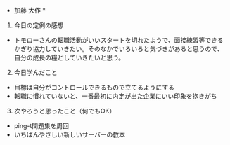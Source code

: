 * 加藤 大作 *

1. 今日の定例の感想
- トモローさんの転職活動がいいスタートを切れたようで、面接練習等できるかぎり協力していきたい。そのなかでいろいろと気づきがあると思うので、自分の成長の糧としていきたいと思う。

2. 今日学んだこと
- 目標は自分がコントロールできるもので立てるようにする
- 転職に慣れていないと、一番最初に内定が出た企業にいい印象を抱きがち

3. 次やろうと思ったこと（何でもOK）
- ping-t問題集を周回
- いちばんやさしい新しいサーバーの教本

